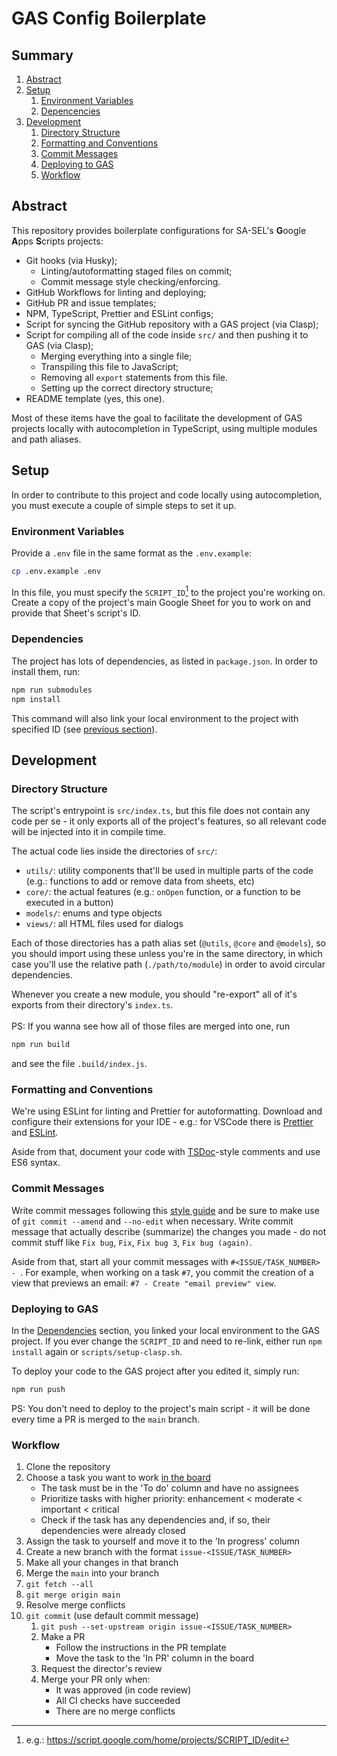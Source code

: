 # GAS Config Boilerplate

## Summary

1. [Abstract](#abstract)
2. [Setup](#setup)
   1. [Environment Variables](#environment-variables)
   2. [Depencencies](#dependencies)
3. [Development](#Developtment)
   1. [Directory Structure](#directory-structure)
   2. [Formatting and Conventions](#formatting)
   3. [Commit Messages](#commit)
   4. [Deploying to GAS](#deploy)
   5. [Workflow](#workflow)

## <a id="abstract"></a> Abstract

This repository provides boilerplate configurations for SA-SEL's **G**oogle **A**pps **S**cripts projects:

- Git hooks (via Husky);
  - Linting/autoformatting staged files on commit;
  - Commit message style checking/enforcing.
- GitHub Workflows for linting and deploying;
- GitHub PR and issue templates;
- NPM, TypeScript, Prettier and ESLint configs;
- Script for syncing the GitHub repository with a GAS project (via Clasp);
- Script for compiling all of the code inside `src/` and then pushing it to GAS (via Clasp);
  - Merging everything into a single file;
  - Transpiling this file to JavaScript;
  - Removing all `export` statements from this file.
  - Setting up the correct directory structure;
- README template (yes, this one).

Most of these items have the goal to facilitate the development of GAS projects locally with autocompletion in TypeScript, using multiple modules and path aliases.

## <a id="setup"></a> Setup

In order to contribute to this project and code locally using autocompletion, you must execute a couple of simple steps to set it up.

### <a id="envirnment-variables"></a> Environment Variables

Provide a `.env` file in the same format as the `.env.example`:

```bash
cp .env.example .env
```

In this file, you must specify the `SCRIPT_ID`[^1] to the project you're working on. Create a copy of the project's main Google Sheet for you to work on and provide that Sheet's script's ID.

[^1]: e.g.: https://script.google.com/home/projects/SCRIPT_ID/edit

### <a id="dependencies"></a> Dependencies

The project has lots of dependencies, as listed in `package.json`. In order to install them, run:

```bash
npm run submodules
npm install
```

This command will also link your local environment to the project with specified ID (see [previous section](#environment-variables)).

## <a id="development"></a> Development

### <a id="directory-structure"></a> Directory Structure

The script's entrypoint is `src/index.ts`, but this file does not contain any code per se - it only exports all of the project's features, so all relevant code will be injected into it in compile time.

The actual code lies inside the directories of `src/`:

- `utils/`: utility components that'll be used in multiple parts of the code (e.g.: functions to add or remove data from sheets, etc)
- `core/`: the actual features (e.g.: `onOpen` function, or a function to be executed in a button)
- `models/`: enums and type objects
- `views/`: all HTML files used for dialogs

Each of those directories has a path alias set (`@utils`, `@core` and `@models`), so you should import using these unless you're in the same directory, in which case you'll use the relative path (`./path/to/module`) in order to avoid circular dependencies.

Whenever you create a new module, you should "re-export" all of it's exports from their directory's `index.ts`. \
\
PS: If you wanna see how all of those files are merged into one, run

```bash
npm run build
```

and see the file `.build/index.js`.

### <a id="formatting"></a> Formatting and Conventions

We're using ESLint for linting and Prettier for autoformatting. Download and configure their extensions for your IDE - e.g.: for VSCode there is [Prettier](https://marketplace.visualstudio.com/items?itemName=esbenp.prettier-vscode) and [ESLint](https://marketplace.visualstudio.com/items?itemName=dbaeumer.vscode-eslint).

Aside from that, document your code with [TSDoc](https://tsdoc.org/)-style comments and use ES6 syntax.

### <a id="commit"></a> Commit Messages

Write commit messages following this [style guide](https://commit.style/) and be sure to make use of `git commit --amend` and `--no-edit` when necessary. Write commit message that actually describe (summarize) the changes you made - do not commit stuff like `Fix bug`, `Fix`, `Fix bug 3`, `Fix bug (again)`.

Aside from that, start all your commit messages with `#<ISSUE/TASK_NUMBER> - `. For example, when working on a task `#7`, you commit the creation of a view that previews an email: `#7 - Create "email preview" view`.

### <a id="deploy"></a> Deploying to GAS

In the [Dependencies](#dependencies) section, you linked your local environment to the GAS project. If you ever change the `SCRIPT_ID` and need to re-link, either run `npm install` again or `scripts/setup-clasp.sh`.

To deploy your code to the GAS project after you edited it, simply run:

```bash
npm run push
```

PS: You don't need to deploy to the project's main script - it will be done every time a PR is merged to the `main` branch.

### <a id="workflow"></a> Workflow

1.  Clone the repository
2.  Choose a task you want to work [in the board](https://github.com/sa-sel/)
    - The task must be in the 'To do' column and have no assignees
    - Prioritize tasks with higher priority: enhancement < moderate < important < critical
    - Check if the task has any dependencies and, if so, their dependencies were already closed
3.  Assign the task to yourself and move it to the 'In progress' column
4.  Create a new branch with the format `issue-<ISSUE/TASK_NUMBER>`
5.  Make all your changes in that branch
6.  Merge the `main` into your branch
7.  `git fetch --all`
8.  `git merge origin main`
9.  Resolve merge conflicts
10. `git commit` (use default commit message)
    1.  `git push --set-upstream origin issue-<ISSUE/TASK_NUMBER>`
    2.  Make a PR
        - Follow the instructions in the PR template
        - Move the task to the 'In PR' column in the board
    3.  Request the director's review
    4.  Merge your PR only when:
        - It was approved (in code review)
        - All CI checks have succeeded
        - There are no merge conflicts
